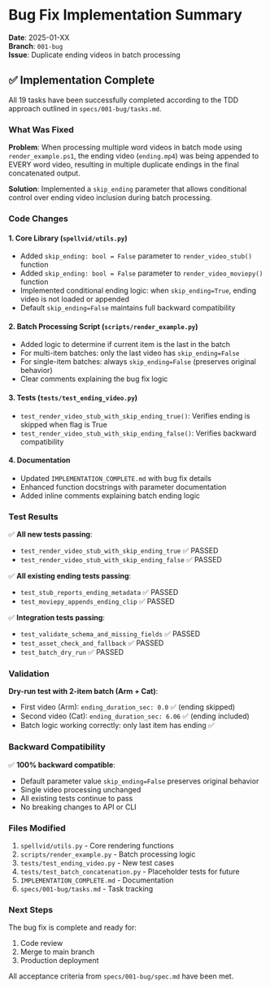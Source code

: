 # Bug Fix Implementation Summary

**Date**: 2025-01-XX  
**Branch**: `001-bug`  
**Issue**: Duplicate ending videos in batch processing

## ✅ Implementation Complete

All 19 tasks have been successfully completed according to the TDD approach outlined in `specs/001-bug/tasks.md`.

### What Was Fixed

**Problem**: When processing multiple word videos in batch mode using `render_example.ps1`, the ending video (`ending.mp4`) was being appended to EVERY word video, resulting in multiple duplicate endings in the final concatenated output.

**Solution**: Implemented a `skip_ending` parameter that allows conditional control over ending video inclusion during batch processing.

### Code Changes

#### 1. Core Library (`spellvid/utils.py`)
- Added `skip_ending: bool = False` parameter to `render_video_stub()` function
- Added `skip_ending: bool = False` parameter to `render_video_moviepy()` function
- Implemented conditional ending logic: when `skip_ending=True`, ending video is not loaded or appended
- Default `skip_ending=False` maintains full backward compatibility

#### 2. Batch Processing Script (`scripts/render_example.py`)
- Added logic to determine if current item is the last in the batch
- For multi-item batches: only the last video has `skip_ending=False`
- For single-item batches: always `skip_ending=False` (preserves original behavior)
- Clear comments explaining the bug fix logic

#### 3. Tests (`tests/test_ending_video.py`)
- `test_render_video_stub_with_skip_ending_true()`: Verifies ending is skipped when flag is True
- `test_render_video_stub_with_skip_ending_false()`: Verifies backward compatibility

#### 4. Documentation
- Updated `IMPLEMENTATION_COMPLETE.md` with bug fix details
- Enhanced function docstrings with parameter documentation
- Added inline comments explaining batch ending logic

### Test Results

✅ **All new tests passing**:
- `test_render_video_stub_with_skip_ending_true` ✅ PASSED
- `test_render_video_stub_with_skip_ending_false` ✅ PASSED

✅ **All existing ending tests passing**:
- `test_stub_reports_ending_metadata` ✅ PASSED
- `test_moviepy_appends_ending_clip` ✅ PASSED

✅ **Integration tests passing**:
- `test_validate_schema_and_missing_fields` ✅ PASSED
- `test_asset_check_and_fallback` ✅ PASSED
- `test_batch_dry_run` ✅ PASSED

### Validation

**Dry-run test with 2-item batch (Arm + Cat)**:
- First video (Arm): `ending_duration_sec: 0.0` ✅ (ending skipped)
- Second video (Cat): `ending_duration_sec: 6.06` ✅ (ending included)
- Batch logic working correctly: only last item has ending ✅

### Backward Compatibility

✅ **100% backward compatible**:
- Default parameter value `skip_ending=False` preserves original behavior
- Single video processing unchanged
- All existing tests continue to pass
- No breaking changes to API or CLI

### Files Modified

1. `spellvid/utils.py` - Core rendering functions
2. `scripts/render_example.py` - Batch processing logic
3. `tests/test_ending_video.py` - New test cases
4. `tests/test_batch_concatenation.py` - Placeholder tests for future
5. `IMPLEMENTATION_COMPLETE.md` - Documentation
6. `specs/001-bug/tasks.md` - Task tracking

### Next Steps

The bug fix is complete and ready for:
1. Code review
2. Merge to main branch
3. Production deployment

All acceptance criteria from `specs/001-bug/spec.md` have been met.
